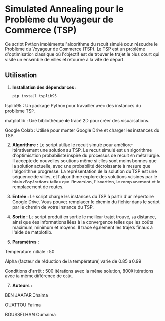 # Simulated Annealing pour le Problème du Voyageur de Commerce (TSP)

Ce script Python implémente l'algorithme du recuit simulé pour résoudre le Problème du Voyageur de Commerce (TSP). Le TSP est un problème d'optimisation classique où l'objectif est de trouver le trajet le plus court qui visite un ensemble de villes et retourne à la ville de départ.

## Utilisation

1. **Installation des dépendances :**
   ```bash
   pip install tsplib95 

tsplib95 : Un package Python pour travailler avec des instances du problème TSP.

matplotlib : Une bibliothèque de tracé 2D pour créer des visualisations.

Google Colab : Utilisé pour monter Google Drive et charger les instances du TSP.

2. **Algorithme :**
Le script utilise le recuit simulé pour améliorer itérativement une solution au TSP. Le recuit simulé est un algorithme d'optimisation probabiliste inspiré du processus de recuit en métallurgie. Il accepte de nouvelles solutions même si elles sont moins bonnes que la solution actuelle, avec une probabilité décroissante à mesure que l'algorithme progresse.
La représentation de la solution du TSP est une séquence de villes, et l'algorithme explore des solutions voisines par le biais d'opérations telles que l'inversion, l'insertion, le remplacement et le remplacement de routes.

3. **Entrée :**
Le script charge les instances du TSP à partir d'un répertoire Google Drive. Vous pouvez remplacer le chemin du fichier dans le script par le chemin de votre instance du TSP.

4. **Sortie :**
Le script produit en sortie le meilleur trajet trouvé, sa distance, ainsi que des informations liées à la convergence telles que les coûts maximum, minimum et moyens. Il trace également les trajets finaux à l'aide de matplotlib.

5. **Paramètres :**
   
Température initiale : 50

Alpha (facteur de réduction de la température) varie de 0.85 a 0.99

Conditions d'arrêt : 500 itérations avec la même solution, 8000 itérations avec la même différence de coût.


7. **Auteurs :**

BEN JAAFAR Chaima

OUATTOU Fatima

BOUSSELHAM Oumaima
